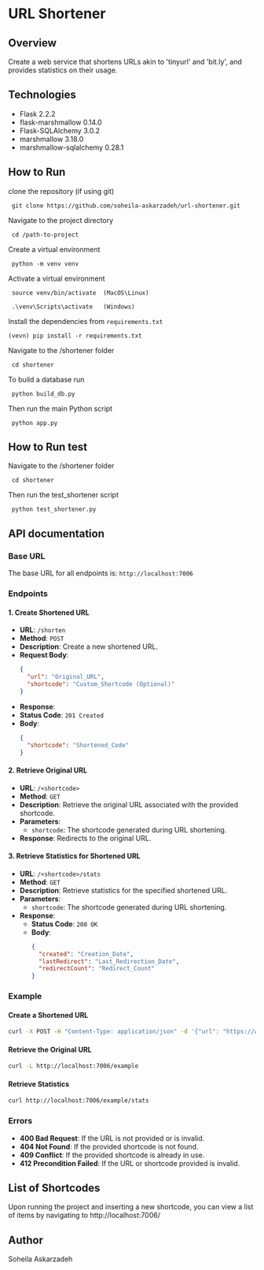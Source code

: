 # URL Shortener

## Overview 
Create a web service that shortens URLs akin to 'tinyurl' and 'bit.ly', and provides statistics on their usage.

## Technologies

- Flask 2.2.2
- flask-marshmallow 0.14.0
- Flask-SQLAlchemy 3.0.2
- marshmallow 3.18.0
- marshmallow-sqlalchemy 0.28.1

## How to Run 
clone the repository (if using git)

     git clone https://github.com/soheila-askarzadeh/url-shortener.git

Navigate to the project directory

     cd /path-to-project

Create a virtual environment

     python -m venv venv

Activate a virtual environment

     source venv/bin/activate  (MacOS\Linux)
      
     .\venv\Scripts\activate   (Windows)  

Install the dependencies from `requirements.txt`

    (vevn) pip install -r requirements.txt 

Navigate to the /shortener folder

     cd shortener

To build a database run

     python build_db.py

Then run the main Python script

     python app.py

## How to Run test 
Navigate to the /shortener folder

     cd shortener
     
Then run the test_shortener script

     python test_shortener.py

## API documentation

### Base URL

The base URL for all endpoints is: `http://localhost:7006`

### Endpoints

#### 1. Create Shortened URL

- **URL**: `/shorten`
- **Method**: `POST`
- **Description**: Create a new shortened URL.
- **Request Body**:
  ```json
  {
    "url": "Original_URL",
    "shortcode": "Custom_Shortcode (Optional)"
  }
- **Response**:
- **Status Code**: `201 Created`
- **Body**:
  ```json
  {
    "shortcode": "Shortened_Code"
  }


#### 2. Retrieve Original URL

- **URL**: `/<shortcode>`
- **Method**: `GET`
- **Description**: Retrieve the original URL associated with the provided shortcode.
- **Parameters**:
  - `shortcode`: The shortcode generated during URL shortening.
- **Response**: Redirects to the original URL.

#### 3. Retrieve Statistics for Shortened URL

- **URL**: `/<shortcode>/stats`
- **Method**: `GET`
- **Description**: Retrieve statistics for the specified shortened URL.
- **Parameters**:
  - `shortcode`: The shortcode generated during URL shortening.
- **Response**:
  - **Status Code**: `200 OK`
  - **Body**:
    ```json
    {
      "created": "Creation_Date",
      "lastRedirect": "Last_Redirection_Date",
      "redirectCount": "Redirect_Count"
    }
    ```

### Example

#### Create a Shortened URL

```bash
curl -X POST -H "Content-Type: application/json" -d '{"url": "https://www.example.com", "shortcode": "example"}' http://localhost:7006/shorten
```
#### Retrieve the Original URL

```bash
curl -L http://localhost:7006/example
```

#### Retrieve Statistics

```bash
curl http://localhost:7006/example/stats
```
### Errors

- **400 Bad Request**: If the URL is not provided or is invalid.
- **404 Not Found**: If the provided shortcode is not found.
- **409 Conflict**: If the provided shortcode is already in use.
- **412 Precondition Failed**: If the URL or shortcode provided is invalid.

## List of Shortcodes
Upon running the project and inserting a new shortcode, you can view a list of items by navigating to http://localhost:7006/

## Author
   Soheila Askarzadeh 
